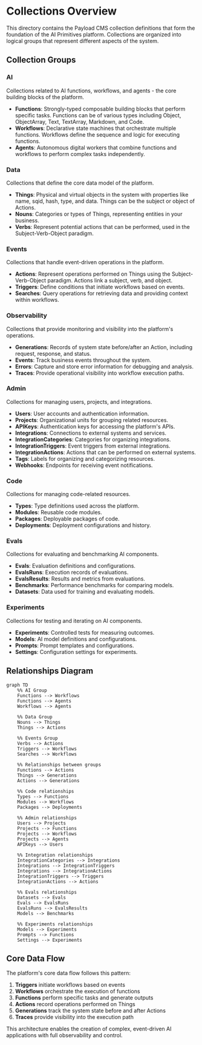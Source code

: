 # Collections Overview

This directory contains the Payload CMS collection definitions that form the foundation of the AI Primitives platform. Collections are organized into logical groups that represent different aspects of the system.

## Collection Groups

### AI
Collections related to AI functions, workflows, and agents - the core building blocks of the platform.

- **Functions**: Strongly-typed composable building blocks that perform specific tasks. Functions can be of various types including Object, ObjectArray, Text, TextArray, Markdown, and Code.
- **Workflows**: Declarative state machines that orchestrate multiple functions. Workflows define the sequence and logic for executing functions.
- **Agents**: Autonomous digital workers that combine functions and workflows to perform complex tasks independently.

### Data
Collections that define the core data model of the platform.

- **Things**: Physical and virtual objects in the system with properties like name, sqid, hash, type, and data. Things can be the subject or object of Actions.
- **Nouns**: Categories or types of Things, representing entities in your business.
- **Verbs**: Represent potential actions that can be performed, used in the Subject-Verb-Object paradigm.

### Events
Collections that handle event-driven operations in the platform.

- **Actions**: Represent operations performed on Things using the Subject-Verb-Object paradigm. Actions link a subject, verb, and object.
- **Triggers**: Define conditions that initiate workflows based on events.
- **Searches**: Query operations for retrieving data and providing context within workflows.

### Observability
Collections that provide monitoring and visibility into the platform's operations.

- **Generations**: Records of system state before/after an Action, including request, response, and status.
- **Events**: Track business events throughout the system.
- **Errors**: Capture and store error information for debugging and analysis.
- **Traces**: Provide operational visibility into workflow execution paths.

### Admin
Collections for managing users, projects, and integrations.

- **Users**: User accounts and authentication information.
- **Projects**: Organizational units for grouping related resources.
- **APIKeys**: Authentication keys for accessing the platform's APIs.
- **Integrations**: Connections to external systems and services.
- **IntegrationCategories**: Categories for organizing integrations.
- **IntegrationTriggers**: Event triggers from external integrations.
- **IntegrationActions**: Actions that can be performed on external systems.
- **Tags**: Labels for organizing and categorizing resources.
- **Webhooks**: Endpoints for receiving event notifications.

### Code
Collections for managing code-related resources.

- **Types**: Type definitions used across the platform.
- **Modules**: Reusable code modules.
- **Packages**: Deployable packages of code.
- **Deployments**: Deployment configurations and history.

### Evals
Collections for evaluating and benchmarking AI components.

- **Evals**: Evaluation definitions and configurations.
- **EvalsRuns**: Execution records of evaluations.
- **EvalsResults**: Results and metrics from evaluations.
- **Benchmarks**: Performance benchmarks for comparing models.
- **Datasets**: Data used for training and evaluating models.

### Experiments
Collections for testing and iterating on AI components.

- **Experiments**: Controlled tests for measuring outcomes.
- **Models**: AI model definitions and configurations.
- **Prompts**: Prompt templates and configurations.
- **Settings**: Configuration settings for experiments.

## Relationships Diagram

```mermaid
graph TD
    %% AI Group
    Functions --> Workflows
    Functions --> Agents
    Workflows --> Agents
    
    %% Data Group
    Nouns --> Things
    Things --> Actions
    
    %% Events Group
    Verbs --> Actions
    Triggers --> Workflows
    Searches --> Workflows
    
    %% Relationships between groups
    Functions --> Actions
    Things --> Generations
    Actions --> Generations
    
    %% Code relationships
    Types --> Functions
    Modules --> Workflows
    Packages --> Deployments
    
    %% Admin relationships
    Users --> Projects
    Projects --> Functions
    Projects --> Workflows
    Projects --> Agents
    APIKeys --> Users
    
    %% Integration relationships
    IntegrationCategories --> Integrations
    Integrations --> IntegrationTriggers
    Integrations --> IntegrationActions
    IntegrationTriggers --> Triggers
    IntegrationActions --> Actions
    
    %% Evals relationships
    Datasets --> Evals
    Evals --> EvalsRuns
    EvalsRuns --> EvalsResults
    Models --> Benchmarks
    
    %% Experiments relationships
    Models --> Experiments
    Prompts --> Functions
    Settings --> Experiments
```

## Core Data Flow

The platform's core data flow follows this pattern:

1. **Triggers** initiate workflows based on events
2. **Workflows** orchestrate the execution of functions
3. **Functions** perform specific tasks and generate outputs
4. **Actions** record operations performed on Things
5. **Generations** track the system state before and after Actions
6. **Traces** provide visibility into the execution path

This architecture enables the creation of complex, event-driven AI applications with full observability and control.
